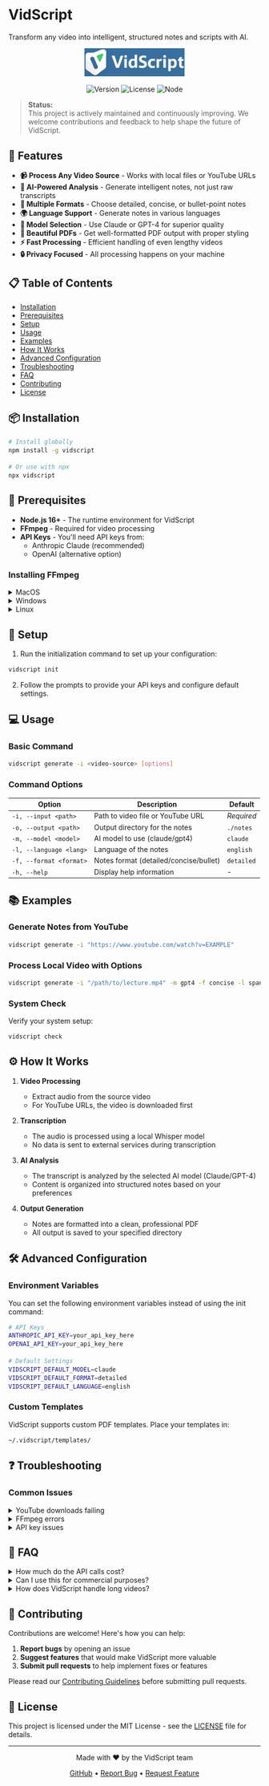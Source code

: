 # VidScript

Transform any video into intelligent, structured notes and scripts with AI.

<p align="center">
  <img src="./vidscript.png" alt="VidScript" width="200" height="auto">
</p>

<p align="center">
  <img src="https://img.shields.io/badge/version-1.0.0-blue" alt="Version">
  <img src="https://img.shields.io/badge/license-MIT-green" alt="License">
  <img src="https://img.shields.io/badge/node-%3E%3D16.0.0-brightgreen" alt="Node">
</p>

> **Status:**  
> This project is actively maintained and continuously improving. We welcome contributions and feedback to help shape the future of VidScript.

## 🚀 Features

- **📹 Process Any Video Source** - Works with local files or YouTube URLs
- **🧠 AI-Powered Analysis** - Generate intelligent notes, not just raw transcripts
- **📝 Multiple Formats** - Choose detailed, concise, or bullet-point notes
- **🌍 Language Support** - Generate notes in various languages
- **🤖 Model Selection** - Use Claude or GPT-4 for superior quality
- **📄 Beautiful PDFs** - Get well-formatted PDF output with proper styling
- **⚡ Fast Processing** - Efficient handling of even lengthy videos
- **🔒 Privacy Focused** - All processing happens on your machine

## 📋 Table of Contents

- [Installation](#-installation)
- [Prerequisites](#-prerequisites)
- [Setup](#-setup)
- [Usage](#-usage)
- [Examples](#-examples)
- [How It Works](#-how-it-works)
- [Advanced Configuration](#-advanced-configuration)
- [Troubleshooting](#-troubleshooting)
- [FAQ](#-faq)
- [Contributing](#-contributing)
- [License](#-license)

## 📦 Installation

```bash
# Install globally
npm install -g vidscript

# Or use with npx
npx vidscript
```

## 🔧 Prerequisites

- **Node.js 16+** - The runtime environment for VidScript
- **FFmpeg** - Required for video processing
- **API Keys** - You'll need API keys from:
  - Anthropic Claude (recommended)
  - OpenAI (alternative option)

### Installing FFmpeg

<details>
<summary>MacOS</summary>

```bash
# Using Homebrew
brew install ffmpeg
```

</details>

<details>
<summary>Windows</summary>

```bash
# Using Chocolatey
choco install ffmpeg

# Using Scoop
scoop install ffmpeg
```

</details>

<details>
<summary>Linux</summary>

```bash
# Ubuntu/Debian
sudo apt update && sudo apt install ffmpeg

# CentOS/RHEL
sudo yum install ffmpeg

# Arch Linux
sudo pacman -S ffmpeg
```

</details>

## 🔌 Setup

1. Run the initialization command to set up your configuration:

```bash
vidscript init
```

2. Follow the prompts to provide your API keys and configure default settings.

## 💻 Usage

### Basic Command

```bash
vidscript generate -i <video-source> [options]
```

### Command Options

| Option                  | Description                            | Default    |
| ----------------------- | -------------------------------------- | ---------- |
| `-i, --input <path>`    | Path to video file or YouTube URL      | _Required_ |
| `-o, --output <path>`   | Output directory for the notes         | `./notes`  |
| `-m, --model <model>`   | AI model to use (claude/gpt4)          | `claude`   |
| `-l, --language <lang>` | Language of the notes                  | `english`  |
| `-f, --format <format>` | Notes format (detailed/concise/bullet) | `detailed` |
| `-h, --help`            | Display help information               | -          |

## 📚 Examples

### Generate Notes from YouTube

```bash
vidscript generate -i "https://www.youtube.com/watch?v=EXAMPLE"
```

### Process Local Video with Options

```bash
vidscript generate -i "/path/to/lecture.mp4" -m gpt4 -f concise -l spanish
```

### System Check

Verify your system setup:

```bash
vidscript check
```

## ⚙️ How It Works

1. **Video Processing**

   - Extract audio from the source video
   - For YouTube URLs, the video is downloaded first

2. **Transcription**

   - The audio is processed using a local Whisper model
   - No data is sent to external services during transcription

3. **AI Analysis**

   - The transcript is analyzed by the selected AI model (Claude/GPT-4)
   - Content is organized into structured notes based on your preferences

4. **Output Generation**
   - Notes are formatted into a clean, professional PDF
   - All output is saved to your specified directory

## 🛠️ Advanced Configuration

### Environment Variables

You can set the following environment variables instead of using the init command:

```bash
# API Keys
ANTHROPIC_API_KEY=your_api_key_here
OPENAI_API_KEY=your_api_key_here

# Default Settings
VIDSCRIPT_DEFAULT_MODEL=claude
VIDSCRIPT_DEFAULT_FORMAT=detailed
VIDSCRIPT_DEFAULT_LANGUAGE=english
```

### Custom Templates

VidScript supports custom PDF templates. Place your templates in:

```
~/.vidscript/templates/
```

## ❓ Troubleshooting

### Common Issues

<details>
<summary>YouTube downloads failing</summary>

This is usually due to YouTube changing their API. Try updating VidScript to the latest version:

```bash
npm update -g vidscript
```

</details>

<details>
<summary>FFmpeg errors</summary>

Make sure FFmpeg is installed and available in your PATH. Run:

```bash
ffmpeg -version
```

If not found, follow the installation instructions in the Prerequisites section.

</details>

<details>
<summary>API key issues</summary>

Re-run the initialization:

```bash
vidscript init
```

Or manually check your keys in `~/.vidscript/config.json`

</details>

## 📝 FAQ

<details>
<summary>How much do the API calls cost?</summary>

Costs vary depending on the length of video and model used. As a rough estimate:

- 10-minute video: ~$0.05-0.15 with Claude, ~$0.10-0.30 with GPT-4
- 1-hour video: ~$0.30-0.90 with Claude, ~$0.60-1.80 with GPT-4
</details>

<details>
<summary>Can I use this for commercial purposes?</summary>

Yes! VidScript is licensed under MIT. However, be aware of the terms of service for the AI providers (Anthropic & OpenAI) when using their APIs.

</details>

<details>
<summary>How does VidScript handle long videos?</summary>

VidScript processes videos in chunks, making it capable of handling videos of any length. For very long videos (2+ hours), the process may take some time and use more API tokens.

</details>

## 👥 Contributing

Contributions are welcome! Here's how you can help:

1. **Report bugs** by opening an issue
2. **Suggest features** that would make VidScript more valuable
3. **Submit pull requests** to help implement fixes or features

Please read our [Contributing Guidelines](CONTRIBUTING.md) before submitting pull requests.

## 📄 License

This project is licensed under the MIT License - see the [LICENSE](LICENSE) file for details.

---

<p align="center">
  Made with ❤️ by the VidScript team
</p>

<p align="center">
  <a href="https://github.com/yourusername/vidscript">GitHub</a> •
  <a href="https://github.com/yourusername/vidscript/issues">Report Bug</a> •
  <a href="https://github.com/yourusername/vidscript/issues">Request Feature</a>
</p>
